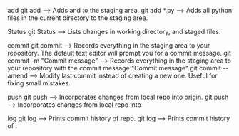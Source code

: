 ﻿add
git add <file1> <file2>	
--> Adds <file1> and <file2> to the staging area.
git add *.py
--> Adds all python files in the current directory to the staging area.

Status
git Status
--> Lists changes in working directory, and staged files.

commit
git commit
--> Records everything in the staging area to your repository. The default text editor will prompt you for a commit message.
git commit -m "Commit message"
--> Records everything in the staging area to your repository with the commit message "Commit message"
git commit --amend
--> Modify last commit instead of creating a new one. Useful for fixing small mistakes.

push
git push
--> Incorporates changes from local repo into origin.
git push <repo> <branch>
--> Incorporates changes from local repo into <repo> <branch>

log
git log
--> Prints commit history of repo.
git log <filename>
--> Prints commit history of <filename>.